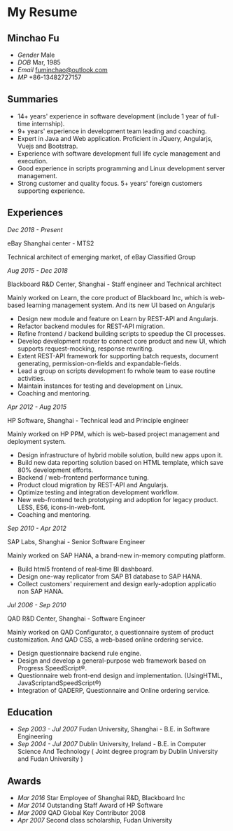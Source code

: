 # My Resume


## Minchao Fu
* _Gender_ Male
* _DOB_    Mar, 1985
* _Email_  [fuminchao@outlook.com](mailto:fuminchao@outlook.com)
* _MP_     +86-13482727157


## Summaries

* 14+ years' experience in software development (include 1 year of full-time internship).
* 9+ years' experience in development team leading and coaching.
* Expert in Java and Web application. Proficient in JQuery, Angularjs, Vuejs and Bootstrap.
* Experience with software development full life cycle management and execution.
* Good experience in scripts programming and Linux development server management.
* Strong customer and quality focus. 5+ years' foreign customers supporting experience.


## Experiences

_Dec 2018 - Present_

eBay Shanghai center - MTS2

Technical architect of emerging market, of eBay Classified Group


_Aug 2015 - Dec 2018_

Blackboard R&D Center, Shanghai - Staff engineer and Technical architect

Mainly worked on Learn, the core product of Blackboard Inc, which is web-based learning management system. And its new UI based on Angularjs

*  Design new module and feature on Learn by REST-API and Angularjs.
*  Refactor backend modules for REST-API migration.
*  Refine frontend / backend building scripts to speedup the CI processes.
*  Develop development router to connect core product and new UI, which supports request-mocking, response rewriting.
*  Extent REST-API framework for supporting batch requests, document generating, permission-on-fields and expandable-fields.
*  Lead a group on scripts development fo rwhole team to ease routine activities.
*  Maintain instances for testing and development on Linux.
*  Coaching and mentoring.

_Apr 2012 - Aug 2015_

HP Software, Shanghai - Technical lead and Principle engineer

Mainly worked on HP PPM, which is web-based project management and deployment system.

*  Design infrastructure of hybrid mobile solution, build new apps upon it.
*  Build new data reporting solution based on HTML template, which save 80% development efforts.
*  Backend / web-frontend performance tuning.
*  Product cloud migration by REST-API and Angularjs.
*  Optimize testing and integration development workflow.
*  New web-frontend tech prototyping and adoption for legacy product. LESS, ES6, icons-in-web-font.
*  Coaching and mentoring.

_Sep 2010 - Apr 2012_

SAP Labs, Shanghai - Senior Software Engineer

Mainly worked on SAP HANA, a brand-new in-memory computing platform.

*  Build html5 frontend of real-time BI dashboard.
*  Design one-way replicator from SAP B1 database to SAP HANA.
*  Collect customers' requirement and design early-adoption applicatio non SAP HANA.

_Jul 2006 - Sep 2010_

QAD R&D Center, Shanghai - Software Engineer

Mainly worked on QAD Configurator, a questionnaire system of product customization. And QAD CSS, a web-based online ordering service.

*  Design questionnaire backend rule engine.
*  Design and develop a general-purpose web framework based on Progress SpeedScript®.
*  Questionnaire web front-end design and implementation. (UsingHTML, JavaScriptandSpeedScript®)
*  Integration of QADERP, Questionnaire and Online ordering service.


## Education
* _Sep 2003 - Jul 2007_ Fudan University, Shanghai - B.E. in Software Engineering
* _Sep 2004 - Jul 2007_ Dublin University, Ireland - B.E. in Computer Science And Technology ( Joint degree program by Dublin University and Fudan University )


## Awards
* _Mar 2016_ Star Employee of Shanghai R&D, Blackboard Inc
* _Mar 2014_ Outstanding Staff Award of HP Software
* _Mar 2009_ QAD Global Key Contributor 2008
* _Apr 2007_ Second class scholarship, Fudan University
